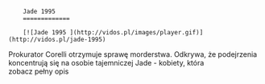 
        Jade 1995 
        =============
        
        [![Jade 1995 ](http://vidos.pl/images/player.gif)](http://vidos.pl/jade-1995)
        
        
 Prokurator Corelli otrzymuje sprawę morderstwa. Odkrywa, że podejrzenia koncentrują się na osobie tajemniczej Jade - kobiety, która zobacz pełny opis
    